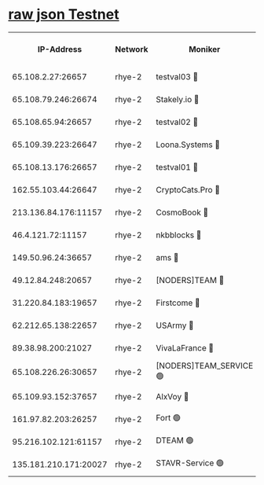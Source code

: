 
[raw json Testnet](https://rpc-check.quickt.stavr.tech/quickt/rpc-quickt-result.json)
=


<table><tr><th>IP-Address</th><th>Network</th><th>Moniker</th><th>Latest Block Height</th><th>Earliest Block Height</th><th>Catching Up</th><th>Tx Index</th><th>Voting Power</th><th>Scan Time</th></tr><tr><td>65.108.2.27:26657</td><td>rhye-2</td><td>testval03 🔴</td><td>377047</td><td>1</td><td>False</td><td>on</td><td>11002050</td><td>2024-01-17T09:39:41.901031043UTC</td></tr><tr><td>65.108.79.246:26674</td><td>rhye-2</td><td>Stakely.io 🔴</td><td>377047</td><td>1</td><td>False</td><td>on</td><td>10010</td><td>2024-01-17T09:39:46.337292398UTC</td></tr><tr><td>65.108.65.94:26657</td><td>rhye-2</td><td>testval02 🔴</td><td>377048</td><td>1</td><td>False</td><td>on</td><td>11002050</td><td>2024-01-17T09:39:49.160280533UTC</td></tr><tr><td>65.109.39.223:26647</td><td>rhye-2</td><td>Loona.Systems 🔴</td><td>377048</td><td>1</td><td>False</td><td>off</td><td>86949</td><td>2024-01-17T09:39:51.614412680UTC</td></tr><tr><td>65.108.13.176:26657</td><td>rhye-2</td><td>testval01 🔴</td><td>377049</td><td>1</td><td>False</td><td>on</td><td>13082010</td><td>2024-01-17T09:39:52.337169695UTC</td></tr><tr><td>162.55.103.44:26647</td><td>rhye-2</td><td>CryptoCats.Pro 🔴</td><td>377055</td><td>1</td><td>False</td><td>off</td><td>9999</td><td>2024-01-17T09:40:24.781183174UTC</td></tr><tr><td>213.136.84.176:11157</td><td>rhye-2</td><td>CosmoBook 🔴</td><td>377053</td><td>65301</td><td>False</td><td>off</td><td>1528057</td><td>2024-01-17T09:40:18.339541643UTC</td></tr><tr><td>46.4.121.72:11157</td><td>rhye-2</td><td>nkbblocks 🔴</td><td>377046</td><td>70101</td><td>False</td><td>off</td><td>81491</td><td>2024-01-17T09:39:32.860995752UTC</td></tr><tr><td>149.50.96.24:36657</td><td>rhye-2</td><td>ams 🔴</td><td>377051</td><td>133501</td><td>False</td><td>on</td><td>10786</td><td>2024-01-17T09:40:07.787281175UTC</td></tr><tr><td>49.12.84.248:20657</td><td>rhye-2</td><td>[NODERS]TEAM 🔴</td><td>377051</td><td>146001</td><td>False</td><td>on</td><td>59690</td><td>2024-01-17T09:40:05.324664326UTC</td></tr><tr><td>31.220.84.183:19657</td><td>rhye-2</td><td>Firstcome 🔴</td><td>377047</td><td>165001</td><td>False</td><td>off</td><td>724902</td><td>2024-01-17T09:39:41.544329085UTC</td></tr><tr><td>62.212.65.138:22657</td><td>rhye-2</td><td>USArmy 🔴</td><td>377047</td><td>198001</td><td>False</td><td>on</td><td>59069</td><td>2024-01-17T09:39:40.033363679UTC</td></tr><tr><td>89.38.98.200:21027</td><td>rhye-2</td><td>VivaLaFrance 🔴</td><td>377046</td><td>220501</td><td>False</td><td>off</td><td>10000</td><td>2024-01-17T09:39:35.306573785UTC</td></tr><tr><td>65.108.226.26:30657</td><td>rhye-2</td><td>[NODERS]TEAM_SERVICE 🟢</td><td>377048</td><td>241501</td><td>False</td><td>on</td><td>0</td><td>2024-01-17T09:39:51.976133104UTC</td></tr><tr><td>65.109.93.152:37657</td><td>rhye-2</td><td>AlxVoy 🔴</td><td>377047</td><td>315173</td><td>False</td><td>on</td><td>143351</td><td>2024-01-17T09:39:37.727530350UTC</td></tr><tr><td>161.97.82.203:26257</td><td>rhye-2</td><td>Fort 🟢</td><td>377046</td><td>330438</td><td>False</td><td>on</td><td>0</td><td>2024-01-17T09:39:32.588440982UTC</td></tr><tr><td>95.216.102.121:61157</td><td>rhye-2</td><td>DTEAM 🟢</td><td>377047</td><td>367601</td><td>False</td><td>on</td><td>0</td><td>2024-01-17T09:39:46.676380963UTC</td></tr><tr><td>135.181.210.171:20027</td><td>rhye-2</td><td>STAVR-Service 🟢</td><td>377051</td><td>376501</td><td>False</td><td>on</td><td>0</td><td>2024-01-17T09:40:02.980000565UTC</td></tr></table>